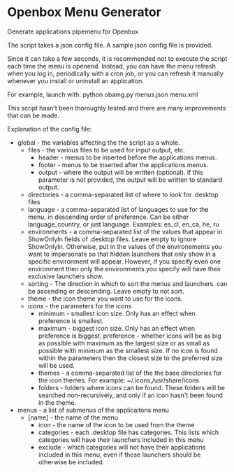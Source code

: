# Openbox Menu Generator
Generate applications pipemenu for Openbox

The script takes a json config file. A sample json config file is provided.

Since it can take a few seconds, it is recommended not to execute the script each time the menu is openend. Instead, you can have the menu refresh when you log in, periodically with a cron job, or you can refresh it manually whenever you install or uninstall an application.

For example, launch with:
python obamg.py menus.json menu.xml

This script hasn't been thoroughly tested and there are many improvements that can be made.

Explanation of the config file:
* global - the variables affecting the the script as a whole.
  * files - the various files to be used for input output, etc.
    * header - menus to be inserted before the applications menus.
    * footer - menus to be inserted after the applications menus.
    * output - where the output will be written (optional). If this parameter is not provided, the output will be written to standard output.
  * directories - a comma-separated list of where to look for .desktop files
  * language - a comma-separated list of languages to use for the menu, in descending order of preference. Can be either language_country, or just language. Examples: es_cl, en_ca, he, ru
  * environments - a comma-separated list of the values that appear in ShowOnlyIn fields of .desktop files. Leave empty to ignore ShowOnlyIn. Otherwise, put in the values of the environements you want to impersonate so that hidden launchers that only show in a specific environment will appear. However, if you specify even one environment then only the environments you specify will have their exclusive launchers show.
  * sorting - The direction in which to sort the menus and launchers. can be ascending or descending. Leave empty to not sort.
  * theme - the icon theme you want to use for the icons.
  * icons - the parameters for the icons
    * minimum - smallest icon size. Only has an effect when preference is smallest.
    * maximum - biggest icon size. Only has an effect when preference is biggest.
      preference - whether icons will be as big as possible with maximum as the largest size or as small as possible with minimum as the smallest size. If no icon is found within the parameters then the closest size to the preferred size will be used.
    * themes - a comma-separated list of the the base directories for the icon themes. For example: ~/.icons,/usr/share/icons
    * folders - folders where icons can be found. These folders will be searched non-recursively, and only if an icon hasn't been found in the theme.
* menus - a list of submenus of the applicaitons menu
  * [name] - the name of the menu
    * icon - the name of the icon to be used from the theme
    * categories - each .desktop file has categories. This lists which categories will have their launchers included in this menu
    * exclude - which categories will not have their applications included in this menu, even if those launchers should be otherwise be included.
